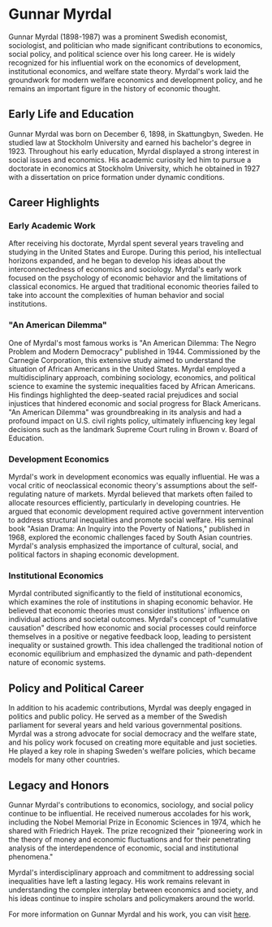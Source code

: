 # Gunnar Myrdal

Gunnar Myrdal (1898-1987) was a prominent Swedish economist, sociologist, and politician who made significant contributions to economics, social policy, and political science over his long career. He is widely recognized for his influential work on the economics of development, institutional economics, and welfare state theory. Myrdal's work laid the groundwork for modern welfare economics and development policy, and he remains an important figure in the history of economic thought.

## Early Life and Education

Gunnar Myrdal was born on December 6, 1898, in Skattungbyn, Sweden. He studied law at Stockholm University and earned his bachelor's degree in 1923. Throughout his early education, Myrdal displayed a strong interest in social issues and economics. His academic curiosity led him to pursue a doctorate in economics at Stockholm University, which he obtained in 1927 with a dissertation on price formation under dynamic conditions.

## Career Highlights

### Early Academic Work

After receiving his doctorate, Myrdal spent several years traveling and studying in the United States and Europe. During this period, his intellectual horizons expanded, and he began to develop his ideas about the interconnectedness of economics and sociology. Myrdal's early work focused on the psychology of economic behavior and the limitations of classical economics. He argued that traditional economic theories failed to take into account the complexities of human behavior and social institutions.

### "An American Dilemma"

One of Myrdal's most famous works is "An American Dilemma: The Negro Problem and Modern Democracy" published in 1944. Commissioned by the Carnegie Corporation, this extensive study aimed to understand the situation of African Americans in the United States. Myrdal employed a multidisciplinary approach, combining sociology, economics, and political science to examine the systemic inequalities faced by African Americans. His findings highlighted the deep-seated racial prejudices and social injustices that hindered economic and social progress for Black Americans. "An American Dilemma" was groundbreaking in its analysis and had a profound impact on U.S. civil rights policy, ultimately influencing key legal decisions such as the landmark Supreme Court ruling in Brown v. Board of Education.

### Development Economics

Myrdal's work in development economics was equally influential. He was a vocal critic of neoclassical economic theory's assumptions about the self-regulating nature of markets. Myrdal believed that markets often failed to allocate resources efficiently, particularly in developing countries. He argued that economic development required active government intervention to address structural inequalities and promote social welfare. His seminal book "Asian Drama: An Inquiry into the Poverty of Nations," published in 1968, explored the economic challenges faced by South Asian countries. Myrdal's analysis emphasized the importance of cultural, social, and political factors in shaping economic development. 

### Institutional Economics

Myrdal contributed significantly to the field of institutional economics, which examines the role of institutions in shaping economic behavior. He believed that economic theories must consider institutions' influence on individual actions and societal outcomes. Myrdal's concept of "cumulative causation" described how economic and social processes could reinforce themselves in a positive or negative feedback loop, leading to persistent inequality or sustained growth. This idea challenged the traditional notion of economic equilibrium and emphasized the dynamic and path-dependent nature of economic systems.

## Policy and Political Career

In addition to his academic contributions, Myrdal was deeply engaged in politics and public policy. He served as a member of the Swedish parliament for several years and held various governmental positions. Myrdal was a strong advocate for social democracy and the welfare state, and his policy work focused on creating more equitable and just societies. He played a key role in shaping Sweden's welfare policies, which became models for many other countries. 

## Legacy and Honors

Gunnar Myrdal's contributions to economics, sociology, and social policy continue to be influential. He received numerous accolades for his work, including the Nobel Memorial Prize in Economic Sciences in 1974, which he shared with Friedrich Hayek. The prize recognized their "pioneering work in the theory of money and economic fluctuations and for their penetrating analysis of the interdependence of economic, social and institutional phenomena."

Myrdal's interdisciplinary approach and commitment to addressing social inequalities have left a lasting legacy. His work remains relevant in understanding the complex interplay between economics and society, and his ideas continue to inspire scholars and policymakers around the world.

For more information on Gunnar Myrdal and his work, you can visit [here](https://www.nobelprize.org/prizes/economic-sciences/1974/myrdal/biographical/).